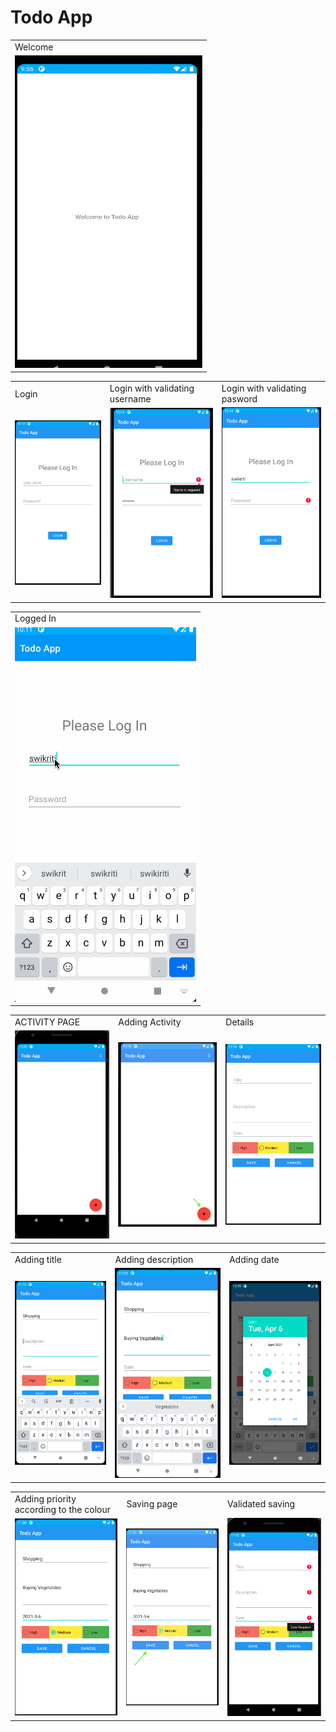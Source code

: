 # Todo App

<table>
<tr>
<td>Welcome</td>
</tr>
<tr>
<td><img src="app/src/main/res/drawable/welcome.png" width="300" height="500"> </td>
</tr>
</table>

<table>
<tr>
<td>Login </td>	
<td>Login with validating username</td>
<td>Login with validating pasword</td>
</tr>
<tr>
<td><img src="app/src/main/res/drawable/loginmain.png"></td>	
<td><img src="app/src/main/res/drawable/login2.png"></td>
<td><img src="app/src/main/res/drawable/login1.png"></td>
</tr>
</table>

<table>
<tr>
<td>Logged In</td>
</tr>
<tr>
<td><img src="app/src/main/res/drawable/login.gif"></td>
</tr>
</table>

<table>
<tr>
<td>ACTIVITY PAGE</td>
<td>Adding Activity</td>
<td>Details</td>
</tr>
<tr>
<td><img src="app/src/main/res/drawable/activity.png" > </td>
<td><img src="app/src/main/res/drawable/activityadd.png" > </td>
<td><img src="app/src/main/res/drawable/details.png" > </td>
</tr>
</table>

<table>
<tr>
<td>Adding title </td>
<td>Adding description </td>
<td>Adding date </td>
</tr>
<tr>
<td><img src="app/src/main/res/drawable/activity1.png" > </td>
<td><img src="app/src/main/res/drawable/activity2.png" > </td>
<td><img src="app/src/main/res/drawable/activity3.png" > </td>
</tr>
</table>

<table>
<tr>
<td>Adding priority according to the colour</td>
<td>Saving page</td>
<td>Validated saving</td>
</tr>
<tr>
<td><img src="app/src/main/res/drawable/activity4.png" > </td>
<td><img src="app/src/main/res/drawable/activity5.png" > </td>
<td><img src="app/src/main/res/drawable/validation.png" > </td>
</tr>
</table>

